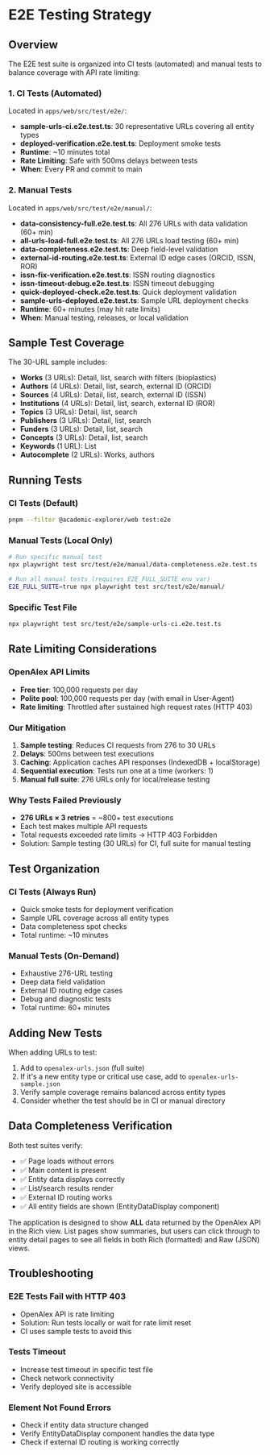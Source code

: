 # E2E Testing Strategy

## Overview

The E2E test suite is organized into CI tests (automated) and manual tests to balance coverage with API rate limiting:

### 1. CI Tests (Automated)
Located in `apps/web/src/test/e2e/`:
- **sample-urls-ci.e2e.test.ts**: 30 representative URLs covering all entity types
- **deployed-verification.e2e.test.ts**: Deployment smoke tests
- **Runtime**: ~10 minutes total
- **Rate Limiting**: Safe with 500ms delays between tests
- **When**: Every PR and commit to main

### 2. Manual Tests
Located in `apps/web/src/test/e2e/manual/`:
- **data-consistency-full.e2e.test.ts**: All 276 URLs with data validation (60+ min)
- **all-urls-load-full.e2e.test.ts**: All 276 URLs load testing (60+ min)
- **data-completeness.e2e.test.ts**: Deep field-level validation
- **external-id-routing.e2e.test.ts**: External ID edge cases (ORCID, ISSN, ROR)
- **issn-fix-verification.e2e.test.ts**: ISSN routing diagnostics
- **issn-timeout-debug.e2e.test.ts**: ISSN timeout debugging
- **quick-deployed-check.e2e.test.ts**: Quick deployment validation
- **sample-urls-deployed.e2e.test.ts**: Sample URL deployment checks
- **Runtime**: 60+ minutes (may hit rate limits)
- **When**: Manual testing, releases, or local validation

## Sample Test Coverage

The 30-URL sample includes:
- **Works** (3 URLs): Detail, list, search with filters (bioplastics)
- **Authors** (4 URLs): Detail, list, search, external ID (ORCID)
- **Sources** (4 URLs): Detail, list, search, external ID (ISSN)
- **Institutions** (4 URLs): Detail, list, search, external ID (ROR)
- **Topics** (3 URLs): Detail, list, search
- **Publishers** (3 URLs): Detail, list, search
- **Funders** (3 URLs): Detail, list, search
- **Concepts** (3 URLs): Detail, list, search
- **Keywords** (1 URL): List
- **Autocomplete** (2 URLs): Works, authors

## Running Tests

### CI Tests (Default)
```bash
pnpm --filter @academic-explorer/web test:e2e
```

### Manual Tests (Local Only)
```bash
# Run specific manual test
npx playwright test src/test/e2e/manual/data-completeness.e2e.test.ts

# Run all manual tests (requires E2E_FULL_SUITE env var)
E2E_FULL_SUITE=true npx playwright test src/test/e2e/manual/
```

### Specific Test File
```bash
npx playwright test src/test/e2e/sample-urls-ci.e2e.test.ts
```

## Rate Limiting Considerations

### OpenAlex API Limits
- **Free tier**: 100,000 requests per day
- **Polite pool**: 100,000 requests per day (with email in User-Agent)
- **Rate limiting**: Throttled after sustained high request rates (HTTP 403)

### Our Mitigation
1. **Sample testing**: Reduces CI requests from 276 to 30 URLs
2. **Delays**: 500ms between test executions
3. **Caching**: Application caches API responses (IndexedDB + localStorage)
4. **Sequential execution**: Tests run one at a time (workers: 1)
5. **Manual full suite**: 276 URLs only for local/release testing

### Why Tests Failed Previously
- **276 URLs × 3 retries** = ~800+ test executions
- Each test makes multiple API requests
- Total requests exceeded rate limits → HTTP 403 Forbidden
- Solution: Sample testing (30 URLs) for CI, full suite for manual testing

## Test Organization

### CI Tests (Always Run)
- Quick smoke tests for deployment verification
- Sample URL coverage across all entity types
- Data completeness spot checks
- Total runtime: ~10 minutes

### Manual Tests (On-Demand)
- Exhaustive 276-URL testing
- Deep data field validation
- External ID routing edge cases
- Debug and diagnostic tests
- Total runtime: 60+ minutes

## Adding New Tests

When adding URLs to test:
1. Add to `openalex-urls.json` (full suite)
2. If it's a new entity type or critical use case, add to `openalex-urls-sample.json`
3. Verify sample coverage remains balanced across entity types
4. Consider whether the test should be in CI or manual directory

## Data Completeness Verification

Both test suites verify:
- ✅ Page loads without errors
- ✅ Main content is present
- ✅ Entity data displays correctly
- ✅ List/search results render
- ✅ External ID routing works
- ✅ All entity fields are shown (EntityDataDisplay component)

The application is designed to show **ALL** data returned by the OpenAlex API in the Rich view. List pages show summaries, but users can click through to entity detail pages to see all fields in both Rich (formatted) and Raw (JSON) views.

## Troubleshooting

### E2E Tests Fail with HTTP 403
- OpenAlex API is rate limiting
- Solution: Run tests locally or wait for rate limit reset
- CI uses sample tests to avoid this

### Tests Timeout
- Increase test timeout in specific test file
- Check network connectivity
- Verify deployed site is accessible

### Element Not Found Errors
- Check if entity data structure changed
- Verify EntityDataDisplay component handles the data type
- Check if external ID routing is working correctly
